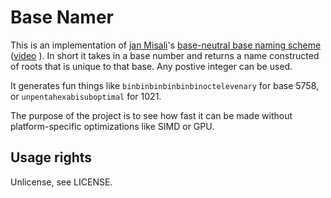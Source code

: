 # Base Namer

This is an implementation of [jan Misali](https://www.youtube.com/channel/UCJOh5FKisc0hUlEeWFBlD-w)'s [base-neutral base naming scheme]( https://www.seximal.net/names-of-other-bases) ([video]((https://www.youtube.com/watch?v=7OEF3JD-jYo)) ). In short it takes in a base number and returns a name constructed of roots that is unique to that base. Any postive integer can be used.

It generates fun things like `binbinbinbinbinbinoctelevenary` for base 5758, or `unpentahexabisuboptimal` for 1021.

The purpose of the project is to see how fast it can be made without platform-specific optimizations like SIMD or GPU.


## Usage rights

Unlicense, see LICENSE.

